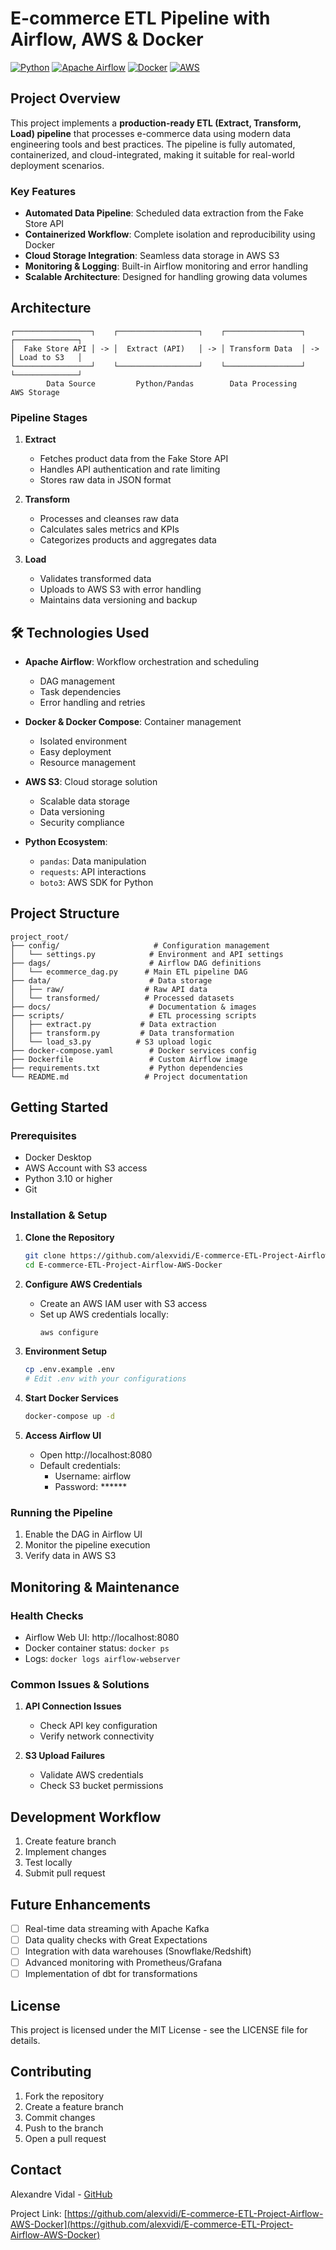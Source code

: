 # E-commerce ETL Pipeline with Airflow, AWS & Docker

[![Python](https://img.shields.io/badge/Python-3.10%2B-blue)](https://www.python.org/)
[![Apache Airflow](https://img.shields.io/badge/Apache%20Airflow-2.7.1-orange)](https://airflow.apache.org/)
[![Docker](https://img.shields.io/badge/Docker-Required-blue)](https://www.docker.com/)
[![AWS](https://img.shields.io/badge/AWS-S3-yellow)](https://aws.amazon.com/s3/)

## Project Overview

This project implements a **production-ready ETL (Extract, Transform, Load) pipeline** that processes e-commerce data using modern data engineering tools and best practices. The pipeline is fully automated, containerized, and cloud-integrated, making it suitable for real-world deployment scenarios.

### Key Features

- **Automated Data Pipeline**: Scheduled data extraction from the Fake Store API
- **Containerized Workflow**: Complete isolation and reproducibility using Docker
- **Cloud Storage Integration**: Seamless data storage in AWS S3
- **Monitoring & Logging**: Built-in Airflow monitoring and error handling
- **Scalable Architecture**: Designed for handling growing data volumes

## Architecture

```
┌─────────────────┐    ┌──────────────────┐    ┌─────────────────┐    ┌──────────────┐
│  Fake Store API │ -> │  Extract (API)   │ -> │ Transform Data  │ -> │ Load to S3   │
└─────────────────┘    └──────────────────┘    └─────────────────┘    └──────────────┘
        Data Source         Python/Pandas        Data Processing         AWS Storage
```

### Pipeline Stages

1. **Extract** 
   - Fetches product data from the Fake Store API
   - Handles API authentication and rate limiting
   - Stores raw data in JSON format

2. **Transform** 
   - Processes and cleanses raw data
   - Calculates sales metrics and KPIs
   - Categorizes products and aggregates data

3. **Load** 
   - Validates transformed data
   - Uploads to AWS S3 with error handling
   - Maintains data versioning and backup

## 🛠 Technologies Used

- **Apache Airflow**: Workflow orchestration and scheduling
  - DAG management
  - Task dependencies
  - Error handling and retries

- **Docker & Docker Compose**: Container management
  - Isolated environment
  - Easy deployment
  - Resource management

- **AWS S3**: Cloud storage solution
  - Scalable data storage
  - Data versioning
  - Security compliance

- **Python Ecosystem**:
  - `pandas`: Data manipulation
  - `requests`: API interactions
  - `boto3`: AWS SDK for Python

## Project Structure

```
project_root/
├── config/                     # Configuration management
│   └── settings.py            # Environment and API settings
├── dags/                      # Airflow DAG definitions
│   └── ecommerce_dag.py      # Main ETL pipeline DAG
├── data/                      # Data storage
│   ├── raw/                  # Raw API data
│   └── transformed/          # Processed datasets
├── docs/                      # Documentation & images
├── scripts/                   # ETL processing scripts
│   ├── extract.py           # Data extraction
│   ├── transform.py         # Data transformation
│   └── load_s3.py          # S3 upload logic
├── docker-compose.yaml        # Docker services config
├── Dockerfile                 # Custom Airflow image
├── requirements.txt           # Python dependencies
└── README.md                 # Project documentation
```

## Getting Started

### Prerequisites

- Docker Desktop
- AWS Account with S3 access
- Python 3.10 or higher
- Git

### Installation & Setup

1. **Clone the Repository**
   ```bash
   git clone https://github.com/alexvidi/E-commerce-ETL-Project-Airflow-AWS-Docker.git
   cd E-commerce-ETL-Project-Airflow-AWS-Docker
   ```

2. **Configure AWS Credentials**
   - Create an AWS IAM user with S3 access
   - Set up AWS credentials locally:
     ```bash
     aws configure
     ```

3. **Environment Setup**
   ```bash
   cp .env.example .env
   # Edit .env with your configurations
   ```

4. **Start Docker Services**
   ```bash
   docker-compose up -d
   ```

5. **Access Airflow UI**
   - Open http://localhost:8080
   - Default credentials:
     - Username: airflow
     - Password: ******

### Running the Pipeline

1. Enable the DAG in Airflow UI
2. Monitor the pipeline execution
3. Verify data in AWS S3

##  Monitoring & Maintenance

### Health Checks
- Airflow Web UI: http://localhost:8080
- Docker container status: `docker ps`
- Logs: `docker logs airflow-webserver`

### Common Issues & Solutions

1. **API Connection Issues**
   - Check API key configuration
   - Verify network connectivity

2. **S3 Upload Failures**
   - Validate AWS credentials
   - Check S3 bucket permissions

##  Development Workflow

1. Create feature branch
2. Implement changes
3. Test locally
4. Submit pull request

##  Future Enhancements

- [ ] Real-time data streaming with Apache Kafka
- [ ] Data quality checks with Great Expectations
- [ ] Integration with data warehouses (Snowflake/Redshift)
- [ ] Advanced monitoring with Prometheus/Grafana
- [ ] Implementation of dbt for transformations

##  License

This project is licensed under the MIT License - see the LICENSE file for details.

##  Contributing

1. Fork the repository
2. Create a feature branch
3. Commit changes
4. Push to the branch
5. Open a pull request

##  Contact

Alexandre Vidal - [GitHub](https://github.com/alexvidi)

Project Link: [https://github.com/alexvidi/E-commerce-ETL-Project-Airflow-AWS-Docker](https://github.com/alexvidi/E-commerce-ETL-Project-Airflow-AWS-Docker)